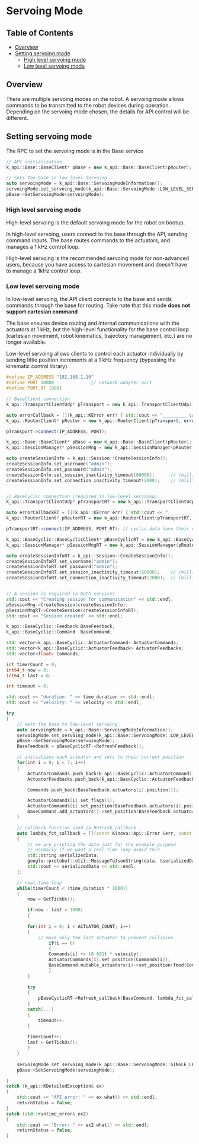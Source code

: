<!--
* KINOVA (R) KORTEX (TM)
*
* Copyright (c) 2019 Kinova inc. All rights reserved.
*
* This software may be modified and distributed
* under the terms of the BSD 3-Clause license.
*
* Refer to the LICENSE file for details.
*
-->

<h1>Servoing Mode</h1>

<h2>Table of Contents</h2>

<!-- TOC -->

- [Overview](#overview)
- [Setting servoing mode](#setting-servoing-mode)
	- [High level servoing mode](#high-level-servoing-mode)
	- [Low level servoing mode](#low-level-servoing-mode)

<!-- /TOC -->

<a id="markdown-overview" name="overview"></a>
## Overview
There are multiple servoing modes on the robot. A servoing mode allows commands to be transmitted to the robot devices during operation. Depending on the servoing mode chosen, the details for API control will be different.
 
<a id="markdown-set-servoing-mode" name="set-servoing-mode"></a>
## Setting servoing mode
The RPC to set the servoing mode is in the Base service

```cpp
// API initialisation
k_api::Base::BaseClient* pBase = new k_api::Base::BaseClient(pRouter);

// Sets the base in low level servoing
auto servoingMode = k_api::Base::ServoingModeInformation();
servoingMode.set_servoing_mode(k_api::Base::ServoingMode::LOW_LEVEL_SERVOING); //Enum type
pBase->SetServoingMode(servoingMode);
```

<a id="markdown-high-level" name="high-level"></a>
### High level servoing mode
High-level servoing is the default servoing mode for the robot on bootup.

In high-level servoing, users connect to the base through the API, sending command inputs. The base routes commands to the actuators, and manages a 1 kHz control loop.

High-level servoing is the recommended servoing mode for non-advanced users, because you have access to cartesian movement and doesn't have to manage a 1kHz control loop. 
 
<a id="markdown-low-level" name="low-level"></a>
### Low level servoing mode
In low-level servoing, the API client connects to the base and sends commands through the base for routing. Take note that this mode **does not support cartesian command**

The base ensures device routing and internal communications with the actuators at 1 kHz, but the high-level functionality for the base control loop (cartesian movement, robot kinematics, trajectory management, etc.) are no longer available.

Low-level servoing allows clients to control each actuator individually by sending little position increments at a 1 kHz frequency (bypassing the kinematic control library).

```cpp
#define IP_ADDRESS "192.168.1.10"
#define PORT 10000              // network adapter port
#define PORT_RT 10001

// BaseClient connection
k_api::TransportClientUdp* pTransport = new k_api::TransportClientUdp();

auto errorCallback = [](k_api::KError err) { std::cout << "_________ callback error _________" << err.toString(); };
k_api::RouterClient* pRouter = new k_api::RouterClient(pTransport, errorCallback);

pTransport->connect(IP_ADDRESS, PORT);

k_api::Base::BaseClient* pBase = new k_api::Base::BaseClient(pRouter);
k_api::SessionManager* pSessionMng = new k_api::SessionManager(pRouter);

auto createSessionInfo = k_api::Session::CreateSessionInfo();
createSessionInfo.set_username("admin");
createSessionInfo.set_password("admin");
createSessionInfo.set_session_inactivity_timeout(60000);      // (milliseconds)
createSessionInfo.set_connection_inactivity_timeout(2000);    // (milliseconds)


// BaseCyclic connection (required in low-level servoing)
k_api::TransportClientUdp* pTransportRT = new k_api::TransportClientUdp();

auto errorCallbackRT = [](k_api::KError err) { std::cout << "_________ callback error (RT) _________" << err.toString(); };
k_api::RouterClient* pRouterRT = new k_api::RouterClient(pTransportRT, errorCallbackRT);

pTransportRT->connect(IP_ADDRESS, PORT_RT); // cyclic data have their own port

k_api::BaseCyclic::BaseCyclicClient* pBaseCyclicRT = new k_api::BaseCyclic::BaseCyclicClient(pRouterRT);
k_api::SessionManager* pSessionMngRT = new k_api::SessionManager(pRouterRT);

auto createSessionInfoRT = k_api::Session::CreateSessionInfo();
createSessionInfoRT.set_username("admin");
createSessionInfoRT.set_password("admin");
createSessionInfoRT.set_session_inactivity_timeout(60000);    // (milliseconds)
createSessionInfoRT.set_connection_inactivity_timeout(2000);  // (milliseconds)


// A session is required in both services
std::cout << "Creating session for communication" << std::endl;
pSessionMng->CreateSession(createSessionInfo);
pSessionMngRT->CreateSession(createSessionInfoRT);
std::cout << "Session created" << std::endl;

k_api::BaseCyclic::Feedback BaseFeedback;
k_api::BaseCyclic::Command  BaseCommand;

std::vector<k_api::BaseCyclic::ActuatorCommand> ActuatorCommands;
std::vector<k_api::BaseCyclic::ActuatorFeedback> ActuatorFeedbacks;
std::vector<float> Commands;

int timerCount = 0;
int64_t now = 0;
int64_t last = 0;

int timeout = 0;

std::cout << "duration: " << time_duration << std::endl;
std::cout << "velocity: " << velocity << std::endl;

try
{
	// sets the base to low-level servoing
	auto servoingMode = k_api::Base::ServoingModeInformation();
	servoingMode.set_servoing_mode(k_api::Base::ServoingMode::LOW_LEVEL_SERVOING);
	pBase->SetServoingMode(servoingMode);
	BaseFeedback = pBaseCyclicRT->RefreshFeedback();

	// initializes each actuator and sets to their current position
	for(int i = 0; i < 7; i++)
	{
	    ActuatorCommands.push_back(k_api::BaseCyclic::ActuatorCommand());
	    ActuatorFeedbacks.push_back(k_api::BaseCyclic::ActuatorFeedback());

	    Commands.push_back(BaseFeedback.actuators(i).position());

	    ActuatorCommands[i].set_flags(1);
	    ActuatorCommands[i].set_position(BaseFeedback.actuators(i).position());
	    BaseCommand.add_actuators()->set_position(BaseFeedback.actuators(i).position());
	}

	// callback function used in Refresh_callback
	auto lambda_fct_callback = [](const Kinova::Api::Error &err, const k_api::BaseCyclic::Feedback data)
	{
	    // we are printing the data just for the example purpose
	    // normally if we want a real-time loop avoid this
	    std::string serializedData;
	    google::protobuf::util::MessageToJsonString(data, &serializedData);
	    std::cout << serializedData << std::endl;
	};

	// real-time loop
	while(timerCount < (time_duration * 1000))
	{
	    now = GetTickUs();

	    if(now - last > 1000)
	    {
	    
		for(int i = 0; i < ACTUATOR_COUNT; i++)
		{
		    // move only the last actuator to prevent collision
			    if(i == 6)
			    {
		        Commands[i] += (0.001f * velocity);
		       	ActuatorCommands[i].set_position(Commands[i]);
		    	BaseCommand.mutable_actuators(i)->set_position(fmod(Commands[i], 360.0f));
			    }
		}
		
		try
		{
		    pBaseCyclicRT->Refresh_callback(BaseCommand, lambda_fct_callback, 0);
		}
		catch(...)
		{
		    timeout++;
		}
		
		timerCount++;
		last = GetTickUs();
		}
	}
	
	servoingMode.set_servoing_mode(k_api::Base::ServoingMode::SINGLE_LEVEL_SERVOING);
	pBase->SetServoingMode(servoingMode);

}
catch (k_api::KDetailedException& ex)
{
	std::cout << "API error: " << ex.what() << std::endl;
	returnStatus = false;
}
catch (std::runtime_error& ex2)
{
	std::cout << "Error: " << ex2.what() << std::endl;
	returnStatus = false;
}
```
